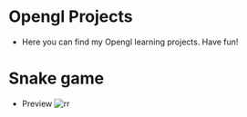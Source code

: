 # Opengl Projects
* Here you can find my Opengl learning projects. Have fun!
# Snake game
* Preview
![rr](https://github.com/YuraMihailov123/OpenglGridWithRotate/blob/master/SnakeGame/snake.png)
